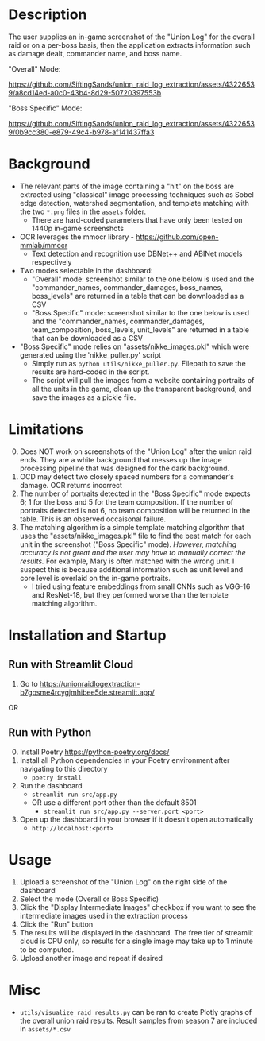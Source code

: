 
# Description
The user supplies an in-game screenshot of the "Union Log" for the overall raid or on a per-boss basis, then the application extracts information such as damage dealt, commander name, and boss name.

"Overall" Mode:

https://github.com/SiftingSands/union_raid_log_extraction/assets/43226539/a8cd14ed-a0c0-43b4-8d29-50720397553b

"Boss Specific" Mode:

https://github.com/SiftingSands/union_raid_log_extraction/assets/43226539/0b9cc380-e879-49c4-b978-af141437ffa3


# Background
- The relevant parts of the image containing a "hit" on the boss are extracted using "classical" image processing techniques such as Sobel edge detection, watershed segmentation, and template matching with the two `*.png` files in the  `assets` folder.
    - There are hard-coded parameters that have only been tested on 1440p in-game screenshots
- OCR leverages the mmocr library - https://github.com/open-mmlab/mmocr
    - Text detection and recognition use DBNet++ and ABINet models respectively
- Two modes selectable in the dashboard:
    - "Overall" mode: screenshot similar to the one below is used and the "commander_names, commander_damages, boss_names, boss_levels" are returned in a table that can be downloaded as a CSV
    - "Boss Specific" mode: screenshot similar to the one below is used and the "commander_names, commander_damages, team_composition, boss_levels, unit_levels" are returned in a table that can be downloaded as a CSV
- "Boss Specific" mode relies on "assets/nikke_images.pkl" which were generated using the 'nikke_puller.py' script
    - Simply run as `python utils/nikke_puller.py`. Filepath to save the results are hard-coded in the script.
    - The script will pull the images from a website containing portraits of all the units in the game, clean up the transparent background, and save the images as a pickle file.

# Limitations

0. Does NOT work on screenshots of the "Union Log" after the union raid ends. They are a white background that messes up the image processing pipeline that was designed for the dark background.
1. OCD may detect two closely spaced numbers for a commander's damage. OCR returns incorrect
2. The number of portraits detected in the "Boss Specific" mode expects 6; 1 for the boss and 5 for the team composition. If the number of portraits detected is not 6, no team composition will be returned in the table. This is an observed occaisonal failure.
2. The matching algorithm is a simple template matching algorithm that uses the "assets/nikke_images.pkl" file to find the best match for each unit in the screenshot ("Boss Specific" mode). *However, matching accuracy is not great and the user may have to manually correct the results.* For example, Mary is often matched with the wrong unit. I suspect this is because additional information such as unit level and core level is overlaid on the in-game portraits.
    - I tried using feature embeddings from small CNNs such as VGG-16 and ResNet-18, but they performed worse than the template matching algorithm.
    
# Installation and Startup

## Run with Streamlit Cloud
1. Go to https://unionraidlogextraction-b7gosme4rcygjmhibee5de.streamlit.app/

OR

## Run with Python
0. Install Poetry https://python-poetry.org/docs/
1. Install all Python dependencies in your Poetry environment after navigating to this directory
    - `poetry install`
2. Run the dashboard
    - `streamlit run src/app.py`
    - OR use a different port other than the default 8501
        - `streamlit run src/app.py --server.port <port>`
3. Open up the dashboard in your browser if it doesn't open automatically
    - `http://localhost:<port>`

# Usage

1. Upload a screenshot of the "Union Log" on the right side of the dashboard
2. Select the mode (Overall or Boss Specific)
3. Click the "Display Intermediate Images" checkbox if you want to see the intermediate images used in the extraction process
4. Click the "Run" button
5. The results will be displayed in the dashboard. The free tier of streamlit cloud is CPU only, so results for a single image may take up to 1 minute to be computed.
6. Upload another image and repeat if desired

# Misc
- `utils/visualize_raid_results.py` can be ran to create Plotly graphs of the overall union raid results. Result samples from season 7 are included in `assets/*.csv`
